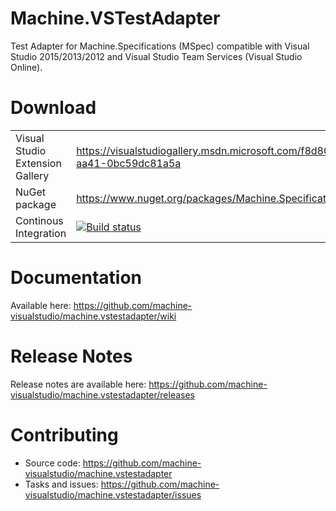Machine.VSTestAdapter
=====================

Test Adapter for Machine.Specifications (MSpec) compatible with Visual Studio 2015/2013/2012 and Visual Studio Team Services (Visual Studio Online). 

# Download

|                                  |                                                                                      |
|----------------------------------| -------------------------------------------------------------------------------------|
| Visual Studio Extension Gallery  | https://visualstudiogallery.msdn.microsoft.com/f8d80e41-0a85-4b04-aa41-0bc59dc81a5a  |
| NuGet package                    | https://www.nuget.org/packages/Machine.Specifications.Runner.VisualStudio/           |
| Continous Integration            | [![Build status](https://ci.appveyor.com/api/projects/status/vamr248wtyowx2d5/branch/master?svg=true)](https://ci.appveyor.com/project/machine-visualstudio/machine-vstestadapter/branch/master) |

# Documentation

Available here: https://github.com/machine-visualstudio/machine.vstestadapter/wiki

# Release Notes

Release notes are available here: https://github.com/machine-visualstudio/machine.vstestadapter/releases

# Contributing

* Source code: https://github.com/machine-visualstudio/machine.vstestadapter
* Tasks and issues: https://github.com/machine-visualstudio/machine.vstestadapter/issues
